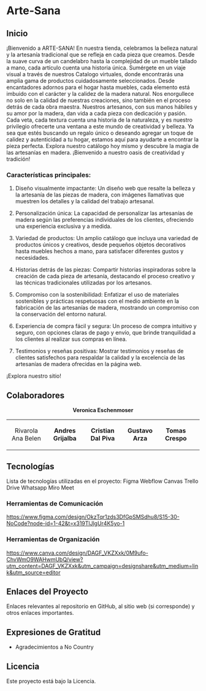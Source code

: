 # Arte-Sana

## Inicio
¡Bienvenido a ARTE-SANA! En nuestra tienda, celebramos la belleza natural y la artesanía tradicional que se refleja en cada pieza que creamos. Desde la suave curva de un candelabro hasta la complejidad de un mueble tallado a mano, cada artículo cuenta una historia única.
Sumérgete en un viaje visual a través de nuestros Catalogo virtuales, donde encontrarás una amplia gama de productos cuidadosamente seleccionados. Desde encantadores adornos para el hogar hasta muebles, cada elemento está imbuido con el carácter y la calidez de la madera natural.
Nos enorgullece no solo en la calidad de nuestras creaciones, sino también en el proceso detrás de cada obra maestra. Nuestros artesanos, con sus manos hábiles y su amor por la madera, dan vida a cada pieza con dedicación y pasión. Cada veta, cada textura cuenta una historia de la naturaleza, y es nuestro privilegio ofrecerte una ventana a este mundo de creatividad y belleza.
Ya sea que estés buscando un regalo único o deseando agregar un toque de calidez y autenticidad a tu hogar, estamos aquí para ayudarte a encontrar la pieza perfecta. Explora nuestro catálogo hoy mismo y descubre la magia de las artesanías en madera. ¡Bienvenido a nuestro oasis de creatividad y tradición!

### **Características principales:**

1. Diseño visualmente impactante: Un diseño web que resalte la belleza y la artesanía de las piezas de madera, con imágenes llamativas que muestren los detalles y la calidad del trabajo artesanal.

2. Personalización única: La capacidad de personalizar las artesanías de madera según las preferencias individuales de los clientes, ofreciendo una experiencia exclusiva y a medida.

3. Variedad de productos: Un amplio catálogo que incluya una variedad de productos únicos y creativos, desde pequeños objetos decorativos hasta muebles hechos a mano, para satisfacer diferentes gustos y necesidades.

4. Historias detrás de las piezas: Compartir historias inspiradoras sobre la creación de cada pieza de artesanía, destacando el proceso creativo y las técnicas tradicionales utilizadas por los artesanos.

5. Compromiso con la sostenibilidad: Enfatizar el uso de materiales sostenibles y prácticas respetuosas con el medio ambiente en la fabricación de las artesanías de madera, mostrando un compromiso con la conservación del entorno natural.

6. Experiencia de compra fácil y segura: Un proceso de compra intuitivo y seguro, con opciones claras de pago y envío, que brinde tranquilidad a los clientes al realizar sus compras en línea.

7. Testimonios y reseñas positivas: Mostrar testimonios y reseñas de clientes satisfechos para respaldar la calidad y la excelencia de las artesanías de madera ofrecidas en la página web.

¡Explora nuestro sitio!

## Colaboradores

<table>
  <tr>
     <td>
      <div align="center">
          <p style="margin-top: 1rem;"><strobg>Rivarola Ana Belen</strong></p>
        <a href="https://www.linkedin.com/in/guillermo-divan" target="_blank">
        </a>
      </div>
    </td>
    <td>
      <div align="center">
          <p style="margin-top: 1rem;"><strong>Andres Grijalba</strong></p>
        <a href="https://www.linkedin.com/in/andr%C3%A9s-grijalba-fern%C3%A1ndez-2088a92ba/" target="_blank">
        </a>
      </div>
    </td>
    <td>
      <div align="center">
          <p style="margin-top: 1rem;"><strong>Cristian Dal Piva</strong></p>
        <a href="https://www.linkedin.com/in/cristiandalpiva" target="_blank">
        </a>
      </div>
    </td>
    <td>
      <div align="center">
          <p style="margin-top: 1rem;"><strong>Gustavo Arza</strong></p>
        <a href="https://www.linkedin.com/in/gustavoarza/" target="_blank">
        </a>
      </div>
    </td>
    <td>
      <div align="center">
          <p style="margin-top: 1rem;"><strong>Tomas Crespo</strong></p>
        <a href="https://www.linkedin.com/in/tomascresporico/" target="_blank">
        </a>
      </div>
    </td>
      <div align="center">
          <p style="margin-top: 1rem;"><strong>Veronica Eschenmoser</strong></p>
        <a href="https://www.linkedin.com/in/veronica-eschenmoser-152969241" target="_blank">
        </a>
      </div>
    </td>
    <td>
  </tr>
</table>

## Tecnologías
Lista de tecnologías utilizadas en el proyecto:
Figma
Webflow
Canvas
Trello
Drive
Whatsapp
Miro
Meet

### Herramientas de Comunicación
https://www.figma.com/design/OkzTqr1zds3DfGpSMSdhu8/S15-30-NoCode?node-id=1-42&t=x319TlJlgUr4K5yo-1

### Herramientas de Organización
https://www.canva.com/design/DAGF_VKZXxk/0M9ufo-ChvWmO9WAHwmUbQ/view?utm_content=DAGF_VKZXxk&utm_campaign=designshare&utm_medium=link&utm_source=editor

## Enlaces del Proyecto
Enlaces relevantes al repositorio en GitHub, al sitio web (si corresponde) y otros enlaces importantes.


## Expresiones de Gratitud

* Agradecimientos a No Country

## Licencia

Este proyecto está bajo la Licencia.

